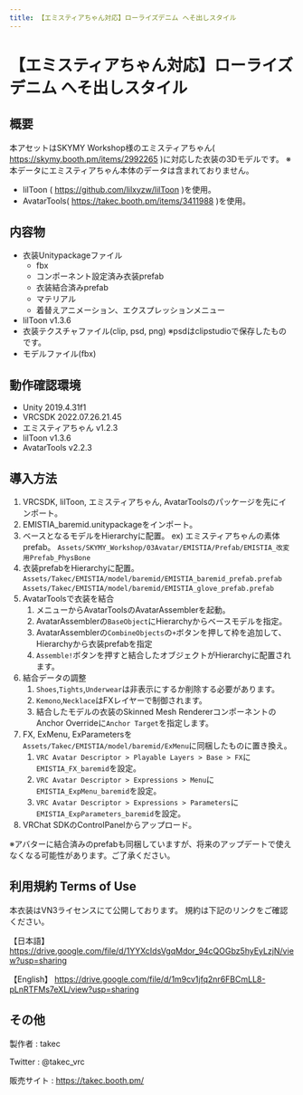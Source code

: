 ```yaml
---
title: 【エミスティアちゃん対応】ローライズデニム へそ出しスタイル
---
```


# 【エミスティアちゃん対応】ローライズデニム へそ出しスタイル

## 概要
本アセットはSKYMY Workshop様のエミスティアちゃん( https://skymy.booth.pm/items/2992265 )に対応した衣装の3Dモデルです。
※本データにエミスティアちゃん本体のデータは含まれておりません。

* lilToon ( https://github.com/lilxyzw/lilToon )を使用。
* AvatarTools( https://takec.booth.pm/items/3411988 )を使用。

## 内容物
* 衣装Unitypackageファイル
  * fbx
  * コンポーネント設定済み衣装prefab
  * 衣装結合済みprefab
  * マテリアル
  * 着替えアニメーション、エクスプレッションメニュー
* lilToon v1.3.6
* 衣装テクスチャファイル(clip, psd, png)
  ※psdはclipstudioで保存したものです。
* モデルファイル(fbx)

## 動作確認環境
* Unity 2019.4.31f1
* VRCSDK 2022.07.26.21.45
* エミスティアちゃん v1.2.3
* lilToon v1.3.6
* AvatarTools v2.2.3

## 導入方法
1. VRCSDK, lilToon, エミスティアちゃん, AvatarToolsのパッケージを先にインポート。
2. EMISTIA_baremid.unitypackageをインポート。
3. ベースとなるモデルをHierarchyに配置。
   ex) エミスティアちゃんの素体prefab。
   `Assets/SKYMY_Workshop/03Avatar/EMISTIA/Prefab/EMISTIA_改変用Prefab_PhysBone`
4. 衣装prefabをHierarchyに配置。
   `Assets/Takec/EMISTIA/model/baremid/EMISTIA_baremid_prefab.prefab`
   `Assets/Takec/EMISTIA/model/baremid/EMISTIA_glove_prefab.prefab`
5. AvatarToolsで衣装を結合
   1. メニューからAvatarToolsのAvatarAssemblerを起動。
   2. AvatarAssemblerの`BaseObject`にHierarchyからベースモデルを指定。
   3. AvatarAssemblerの`CombineObjects`の`+`ボタンを押して枠を追加して、Hierarchyから衣装prefabを指定
   4. `Assemble!`ボタンを押すと結合したオブジェクトがHierarchyに配置されます。
6. 結合データの調整
   1. `Shoes`,`Tights`,`Underwear`は非表示にするか削除する必要があります。
   2. `Kemono`,`Necklace`はFXレイヤーで制御されます。
   3. 結合したモデルの衣装のSkinned Mesh RendererコンポーネントのAnchor Overrideに`Anchor Target`を指定します。
7. FX, ExMenu, ExParametersを`Assets/Takec/EMISTIA/model/baremid/ExMenu`に同梱したものに置き換え。
   1. `VRC Avatar Descriptor > Playable Layers > Base > FX`に`EMISTIA_FX_baremid`を設定。
   2. `VRC Avatar Descriptor > Expressions > Menu`に`EMISTIA_ExpMenu_baremid`を設定。
   3. `VRC Avatar Descriptor > Expressions > Parameters`に`EMISTIA_ExpParameters_baremid`を設定。
8. VRChat SDKのControlPanelからアップロード。

※アバターに結合済みのprefabも同梱していますが、将来のアップデートで使えなくなる可能性があります。ご了承ください。

## 利用規約 Terms of Use
本衣装はVN3ライセンスにて公開しております。
規約は下記のリンクをご確認ください。

【日本語】
https://drive.google.com/file/d/1YYXcIdsVgqMdor_94cQOGbz5hyEyLzjN/view?usp=sharing

【English】
https://drive.google.com/file/d/1m9cv1jfq2nr6FBCmLL8-pLnRTFMs7eXL/view?usp=sharing

## その他
製作者
: takec

Twitter
: @takec_vrc

販売サイト
: https://takec.booth.pm/